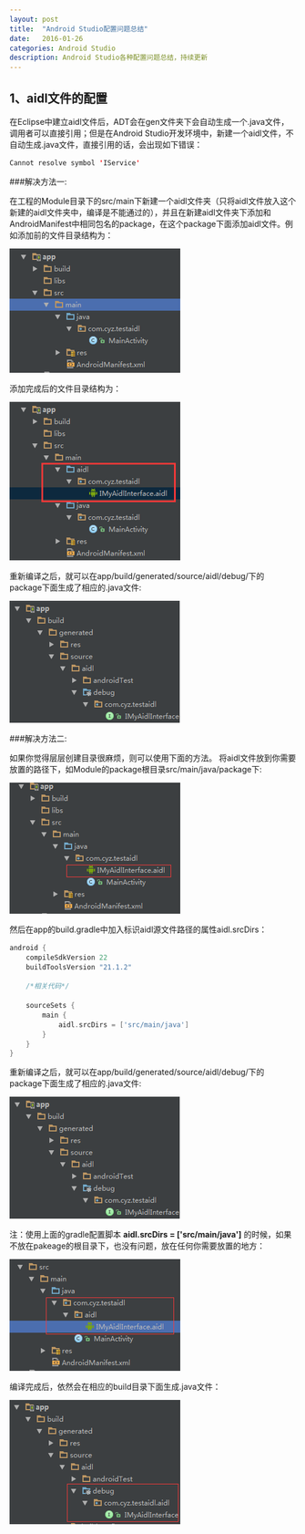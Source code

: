 ```yaml
---
layout: post
title:  "Android Studio配置问题总结"
date:   2016-01-26
categories: Android Studio
description: Android Studio各种配置问题总结，持续更新
---
```


## 1、aidl文件的配置

在Eclipse中建立aidl文件后，ADT会在gen文件夹下会自动生成一个.java文件，调用者可以直接引用；但是在Android Studio开发环境中，新建一个aidl文件，不自动生成.java文件，直接引用的话，会出现如下错误：

```java
Cannot resolve symbol 'IService'
```

###解决方法一:

在工程的Module目录下的src/main下新建一个aidl文件夹（只将aidl文件放入这个新建的aidl文件夹中，编译是不能通过的），并且在新建aidl文件夹下添加和AndroidManifest中相同包名的package，在这个package下面添加aidl文件。例如添加前的文件目录结构为：

![](/images/posts/android/android-studio-config1.png)

添加完成后的文件目录结构为：

![](/images/posts/android/android-studio-config2.png)

重新编译之后，就可以在app/build/generated/source/aidl/debug/下的package下面生成了相应的.java文件:

![](/images/posts/android/android-studio-config3.png)

###解决方法二:

如果你觉得层层创建目录很麻烦，则可以使用下面的方法。
将aidl文件放到你需要放置的路径下，如Module的package根目录src/main/java/package下:

![](/images/posts/android/android-studio-config4.png)

然后在app的build.gradle中加入标识aidl源文件路径的属性aidl.srcDirs：

```groovy
android {
    compileSdkVersion 22
    buildToolsVersion "21.1.2"
    
    /*相关代码*/
    
    sourceSets {
        main {
            aidl.srcDirs = ['src/main/java']
        }
    }
}
```

重新编译之后，就可以在app/build/generated/source/aidl/debug/下的package下面生成了相应的.java文件:

![](/images/posts/android/android-studio-config3.png)

注：使用上面的gradle配置脚本 **aidl.srcDirs = ['src/main/java']** 的时候，如果不放在pakeage的根目录下，也没有问题，放在任何你需要放置的地方：

![](/images/posts/android/android-studio-config5.png)

编译完成后，依然会在相应的build目录下面生成.java文件：

![](/images/posts/android/android-studio-config6.png)

